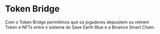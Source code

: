 # Token Bridge

Com o Token Bridge permitimos que os jogadores depositem ou retirem Token e NFTs entre o sistema do Save Earth Blue e a Binance Smart Chain.
